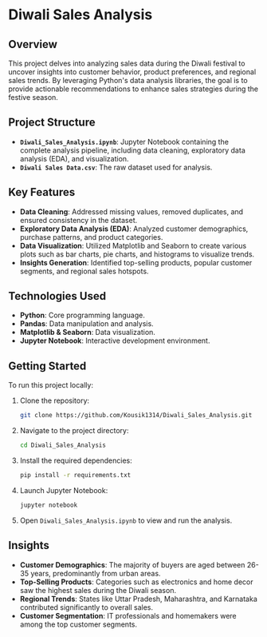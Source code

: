 # Diwali Sales Analysis

## Overview

This project delves into analyzing sales data during the Diwali festival to uncover insights into customer behavior, product preferences, and regional sales trends. By leveraging Python's data analysis libraries, the goal is to provide actionable recommendations to enhance sales strategies during the festive season.

## Project Structure

* **`Diwali_Sales_Analysis.ipynb`**: Jupyter Notebook containing the complete analysis pipeline, including data cleaning, exploratory data analysis (EDA), and visualization.
* **`Diwali Sales Data.csv`**: The raw dataset used for analysis.

## Key Features

* **Data Cleaning**: Addressed missing values, removed duplicates, and ensured consistency in the dataset.
* **Exploratory Data Analysis (EDA)**: Analyzed customer demographics, purchase patterns, and product categories.
* **Data Visualization**: Utilized Matplotlib and Seaborn to create various plots such as bar charts, pie charts, and histograms to visualize trends.
* **Insights Generation**: Identified top-selling products, popular customer segments, and regional sales hotspots.

## Technologies Used

* **Python**: Core programming language.
* **Pandas**: Data manipulation and analysis.
* **Matplotlib & Seaborn**: Data visualization.
* **Jupyter Notebook**: Interactive development environment.

## Getting Started

To run this project locally:

1. Clone the repository:

   ```bash
   git clone https://github.com/Kousik1314/Diwali_Sales_Analysis.git
   ```

2. Navigate to the project directory:

   ```bash
   cd Diwali_Sales_Analysis
   ```

3. Install the required dependencies:

   ```bash
   pip install -r requirements.txt
   ```

4. Launch Jupyter Notebook:

   ```bash
   jupyter notebook
   ```

5. Open `Diwali_Sales_Analysis.ipynb` to view and run the analysis.

## Insights

* **Customer Demographics**: The majority of buyers are aged between 26-35 years, predominantly from urban areas.
* **Top-Selling Products**: Categories such as electronics and home decor saw the highest sales during the Diwali season.
* **Regional Trends**: States like Uttar Pradesh, Maharashtra, and Karnataka contributed significantly to overall sales.
* **Customer Segmentation**: IT professionals and homemakers were among the top customer segments.
